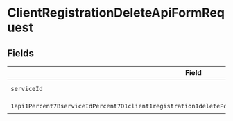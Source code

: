 # ClientRegistrationDeleteApiFormRequest


## Fields

| Field                                                                                                                                                                                                                                           | Type                                                                                                                                                                                                                                            | Required                                                                                                                                                                                                                                        | Description                                                                                                                                                                                                                                     |
| ----------------------------------------------------------------------------------------------------------------------------------------------------------------------------------------------------------------------------------------------- | ----------------------------------------------------------------------------------------------------------------------------------------------------------------------------------------------------------------------------------------------- | ----------------------------------------------------------------------------------------------------------------------------------------------------------------------------------------------------------------------------------------------- | ----------------------------------------------------------------------------------------------------------------------------------------------------------------------------------------------------------------------------------------------- |
| `serviceId`                                                                                                                                                                                                                                     | *String*                                                                                                                                                                                                                                        | :heavy_check_mark:                                                                                                                                                                                                                              | A service ID.                                                                                                                                                                                                                                   |
| `1api1Percent7BserviceIdPercent7D1client1registration1deletePostRequestBodyContentApplication1jsonSchema`                                                                                                                                       | [1api1Percent7BserviceIdPercent7D1client1registration1deletePostRequestBodyContentApplication1jsonSchema](../../models/components/Oneapi1Percent7BserviceIdPercent7D1client1registration1deletePostRequestBodyContentApplication1jsonSchema.md) | :heavy_check_mark:                                                                                                                                                                                                                              | N/A                                                                                                                                                                                                                                             |